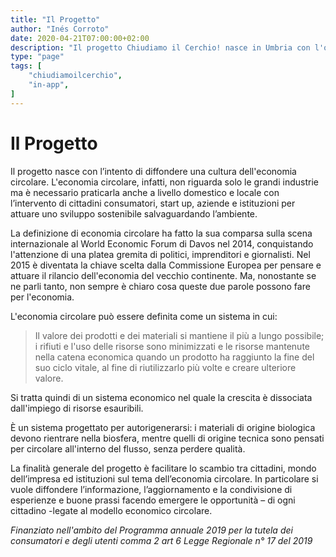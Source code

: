 ```yaml
---
title: "Il Progetto"
author: "Inés Corroto"
date: 2020-04-21T07:00:00+02:00
description: "Il progetto Chiudiamo il Cerchio! nasce in Umbria con l'obiettivo di diffondere una cultura dell’economia circolare."
type: "page"
tags: [
    "chiudiamoilcerchio",
    "in-app",
]
---
```


# Il Progetto

Il progetto nasce con l’intento di diffondere una cultura dell'economia circolare.
L'economia circolare, infatti, non riguarda solo le grandi industrie ma è necessario
praticarla anche a livello domestico e locale con l’intervento di cittadini consumatori,
start up, aziende e istituzioni per attuare uno sviluppo sostenibile salvaguardando
l’ambiente.

La definizione di economia circolare ha fatto la sua comparsa sulla scena internazionale al
World Economic Forum di Davos nel 2014, conquistando l'attenzione di una platea gremita di
politici, imprenditori e giornalisti. Nel 2015 è diventata la chiave scelta dalla
Commissione Europea per pensare e attuare il rilancio dell'economia del vecchio continente.
Ma, nonostante se ne parli tanto, non sempre è chiaro cosa queste due parole possono fare
per l'economia.

L'economia circolare può essere definita come un sistema in cui:

> Il valore dei prodotti e dei materiali si mantiene il più a lungo possibile; i rifiuti e
> l'uso delle risorse sono minimizzati e le risorse mantenute nella catena economica quando un
> prodotto ha raggiunto la fine del suo ciclo vitale, al fine di riutilizzarlo più volte e
> creare ulteriore valore.

Si tratta quindi di un sistema economico nel quale la crescita è dissociata dall'impiego di
risorse esauribili.

È un sistema progettato per autorigenerarsi: i materiali di origine biologica devono
rientrare nella biosfera, mentre quelli di origine tecnica sono pensati per circolare
all'interno del flusso, senza perdere qualità.

La finalità generale del progetto è facilitare lo scambio tra cittadini, mondo dell’impresa 
ed istituzioni sul tema dell’economia circolare. In particolare si vuole diffondere lʼinformazione, 
lʼaggiornamento e la condivisione di esperienze e buone prassi facendo emergere le opportunità 
– di ogni cittadino -legate al modello economico circolare.

*Finanziato nell'ambito del Programma annuale 2019 per la tutela dei consumatori e degli utenti 
comma 2 art 6 Legge Regionale n° 17 del 2019*

